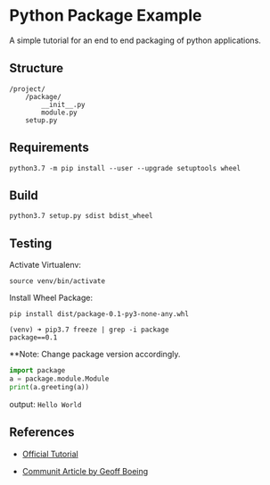 # Python Package Example

A simple tutorial for an end to end packaging of python applications.

## Structure

```shell
/project/
    /package/
        __init__.py
        module.py
    setup.py
```

## Requirements

```shell
python3.7 -m pip install --user --upgrade setuptools wheel
```

## Build

```shell
python3.7 setup.py sdist bdist_wheel
```

## Testing

Activate Virtualenv:

```shell
source venv/bin/activate
```

Install Wheel Package:

```shell
pip install dist/package-0.1-py3-none-any.whl
```

```shell
(venv) ➜ pip3.7 freeze | grep -i package
package==0.1
```

**Note: Change package version accordingly.

```python
import package
a = package.module.Module
print(a.greeting(a))
```

output: `Hello World`

## References

- [Official Tutorial](https://packaging.python.org/tutorials/packaging-projects/)

- [Communit Article by Geoff Boeing](https://gist.github.com/gboeing/dcfaf5e13fad16fc500717a3a324ec17)
